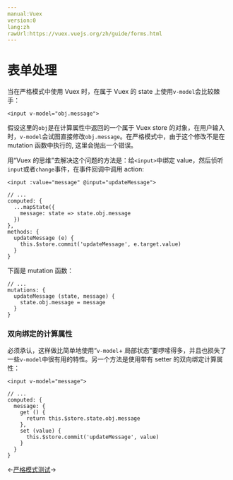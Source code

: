 ```yaml
---
manual:Vuex
version:0
lang:zh
rawUrl:https://vuex.vuejs.org/zh/guide/forms.html
---
```



# 表单处理<a name="表单处理"></a>


当在严格模式中使用 Vuex 时，在属于 Vuex 的 state 上使用`v-model`会比较棘手：


```
<input v-model="obj.message">

```



假设这里的`obj`是在计算属性中返回的一个属于 Vuex store 的对象，在用户输入时，`v-model`会试图直接修改`obj.message`。在严格模式中，由于这个修改不是在 mutation 函数中执行的, 这里会抛出一个错误。



用“Vuex 的思维”去解决这个问题的方法是：给`<input>`中绑定 value，然后侦听`input`或者`change`事件，在事件回调中调用 action:


```
<input :value="message" @input="updateMessage">

```


```
// ...
computed: {
  ...mapState({
    message: state => state.obj.message
  })
},
methods: {
  updateMessage (e) {
    this.$store.commit('updateMessage', e.target.value)
  }
}

```



下面是 mutation 函数：


```
// ...
mutations: {
  updateMessage (state, message) {
    state.obj.message = message
  }
}

```


### 双向绑定的计算属性<a name="双向绑定的计算属性"></a>


必须承认，这样做比简单地使用“`v-model`+ 局部状态”要啰嗦得多，并且也损失了一些`v-model`中很有用的特性。另一个方法是使用带有 setter 的双向绑定计算属性：


```
<input v-model="message">

```


```
// ...
computed: {
  message: {
    get () {
      return this.$store.state.obj.message
    },
    set (value) {
      this.$store.commit('updateMessage', value)
    }
  }
}

```





←[严格模式](%2335 "")[测试](%2337 "")→






